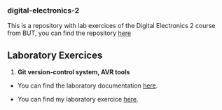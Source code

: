 ### digital-electronics-2
This is a repository with lab exercices of the Digital Electronics 2 course from BUT, you can find the repository [here](https://github.com/tomas-fryza/digital-electronics-2)

## Laboratory Exercices
1. **Git version-control system, AVR tools**

  - You can find the laboratory documentation [here](https://github.com/tomas-fryza/digital-electronics-2/tree/master/labs/01-tools).

  - You can find my laboratory exercice [here](https://github.com/galahadn4/digital-electronics-2/tree/main/lab1-blink_arduino/test).





